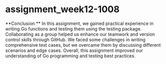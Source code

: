 # assignment_week12-1008
**Conclusion
**
In this assignment, we gained practical experience in writing Go functions and testing them using the testing package. Collaborating as a group helped us enhance our teamwork and version control skills through GitHub. We faced some challenges in writing comprehensive test cases, but we overcame them by discussing different scenarios and edge cases. Overall, this assignment improved our understanding of Go programming and testing best practices.
